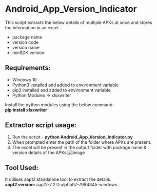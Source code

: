 # Android_App_Version_Indicator
This script extracts the below details of multiple APKs at once and stores the information in an excel.
- package name
- version code
- version name
- minSDK version

## Requirements:
- Windows 10
- Python3 installed and added to environment variable
- pip3 installed and added to environment variable
- Python Modules -> xlsxwriter

Install the python modules using the below command:<br/>
**pip install xlsxwriter**

## Extractor script usage:
1. Run the script - **python Android_App_Version_Indicator.py**
2. When prompted enter the path of the folder where APKs are present.
3. The excel will be present in the output folder with package name & version details of the APKs
    ![image](https://user-images.githubusercontent.com/49153415/150587749-9195123d-9f94-4d1e-bdab-8c3379da6632.png)


## Tool Used:
It utilises aapt2 standalone tool to extract the details. <br/>
**aapt2 version:** aapt2-7.2.0-alpha07-7984345-windows
